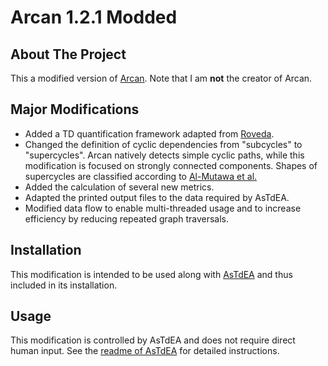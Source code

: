 # Arcan 1.2.1 Modded

## About The Project
This a modified version of [Arcan](https://gitlab.com/essere.lab.public/arcan). Note that I am **not** the creator of Arcan.

## Major Modifications
* Added a TD quantification framework adapted from [Roveda](https://boa.unimib.it/handle/10281/199005).
* Changed the definition of cyclic dependencies from "subcycles" to "supercycles". Arcan natively detects simple cyclic paths, while this modification is focused on strongly connected components. Shapes of supercycles are classified according to [Al-Mutawa et al.](https://ieeexplore.ieee.org/abstract/document/6824106)
* Added the calculation of several new metrics.
* Adapted the printed output files to the data required by AsTdEA.
* Modified data flow to enable multi-threaded usage and to increase efficiency by reducing repeated graph traversals.

## Installation
This modification is intended to be used along with [AsTdEA](https://github.com/PhilippGnoyke/AsTdEA) and thus included in its installation.

## Usage
This modification is controlled by AsTdEA and does not require direct human input. See the [readme of AsTdEA](https://github.com/PhilippGnoyke/AsTdEA/blob/master/README.md) for detailed instructions.
